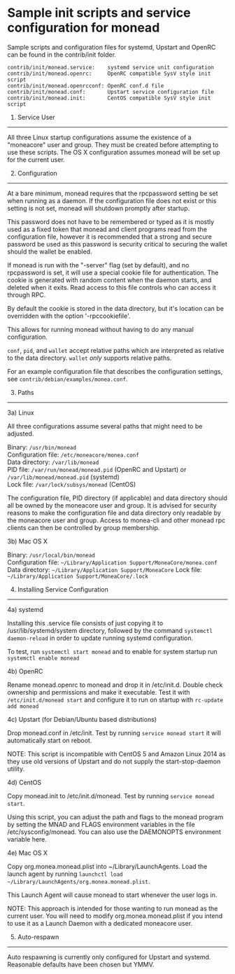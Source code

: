 Sample init scripts and service configuration for monead
==========================================================

Sample scripts and configuration files for systemd, Upstart and OpenRC
can be found in the contrib/init folder.

    contrib/init/monead.service:    systemd service unit configuration
    contrib/init/monead.openrc:     OpenRC compatible SysV style init script
    contrib/init/monead.openrcconf: OpenRC conf.d file
    contrib/init/monead.conf:       Upstart service configuration file
    contrib/init/monead.init:       CentOS compatible SysV style init script

1. Service User
---------------------------------

All three Linux startup configurations assume the existence of a "moneacore" user
and group.  They must be created before attempting to use these scripts.
The OS X configuration assumes monead will be set up for the current user.

2. Configuration
---------------------------------

At a bare minimum, monead requires that the rpcpassword setting be set
when running as a daemon.  If the configuration file does not exist or this
setting is not set, monead will shutdown promptly after startup.

This password does not have to be remembered or typed as it is mostly used
as a fixed token that monead and client programs read from the configuration
file, however it is recommended that a strong and secure password be used
as this password is security critical to securing the wallet should the
wallet be enabled.

If monead is run with the "-server" flag (set by default), and no rpcpassword is set,
it will use a special cookie file for authentication. The cookie is generated with random
content when the daemon starts, and deleted when it exits. Read access to this file
controls who can access it through RPC.

By default the cookie is stored in the data directory, but it's location can be overridden
with the option '-rpccookiefile'.

This allows for running monead without having to do any manual configuration.

`conf`, `pid`, and `wallet` accept relative paths which are interpreted as
relative to the data directory. `wallet` *only* supports relative paths.

For an example configuration file that describes the configuration settings,
see `contrib/debian/examples/monea.conf`.

3. Paths
---------------------------------

3a) Linux

All three configurations assume several paths that might need to be adjusted.

Binary:              `/usr/bin/monead`  
Configuration file:  `/etc/moneacore/monea.conf`  
Data directory:      `/var/lib/monead`  
PID file:            `/var/run/monead/monead.pid` (OpenRC and Upstart) or `/var/lib/monead/monead.pid` (systemd)  
Lock file:           `/var/lock/subsys/monead` (CentOS)  

The configuration file, PID directory (if applicable) and data directory
should all be owned by the moneacore user and group.  It is advised for security
reasons to make the configuration file and data directory only readable by the
moneacore user and group.  Access to monea-cli and other monead rpc clients
can then be controlled by group membership.

3b) Mac OS X

Binary:              `/usr/local/bin/monead`  
Configuration file:  `~/Library/Application Support/MoneaCore/monea.conf`  
Data directory:      `~/Library/Application Support/MoneaCore`
Lock file:           `~/Library/Application Support/MoneaCore/.lock`

4. Installing Service Configuration
-----------------------------------

4a) systemd

Installing this .service file consists of just copying it to
/usr/lib/systemd/system directory, followed by the command
`systemctl daemon-reload` in order to update running systemd configuration.

To test, run `systemctl start monead` and to enable for system startup run
`systemctl enable monead`

4b) OpenRC

Rename monead.openrc to monead and drop it in /etc/init.d.  Double
check ownership and permissions and make it executable.  Test it with
`/etc/init.d/monead start` and configure it to run on startup with
`rc-update add monead`

4c) Upstart (for Debian/Ubuntu based distributions)

Drop monead.conf in /etc/init.  Test by running `service monead start`
it will automatically start on reboot.

NOTE: This script is incompatible with CentOS 5 and Amazon Linux 2014 as they
use old versions of Upstart and do not supply the start-stop-daemon utility.

4d) CentOS

Copy monead.init to /etc/init.d/monead. Test by running `service monead start`.

Using this script, you can adjust the path and flags to the monead program by
setting the MNAD and FLAGS environment variables in the file
/etc/sysconfig/monead. You can also use the DAEMONOPTS environment variable here.

4e) Mac OS X

Copy org.monea.monead.plist into ~/Library/LaunchAgents. Load the launch agent by
running `launchctl load ~/Library/LaunchAgents/org.monea.monead.plist`.

This Launch Agent will cause monead to start whenever the user logs in.

NOTE: This approach is intended for those wanting to run monead as the current user.
You will need to modify org.monea.monead.plist if you intend to use it as a
Launch Daemon with a dedicated moneacore user.

5. Auto-respawn
-----------------------------------

Auto respawning is currently only configured for Upstart and systemd.
Reasonable defaults have been chosen but YMMV.
